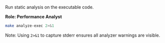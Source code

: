 Run static analysis on the executable code.

**Role: Performance Analyst**

```bash
make analyze-exec 2>&1
```

Note: Using `2>&1` to capture stderr ensures all analyzer warnings are visible.